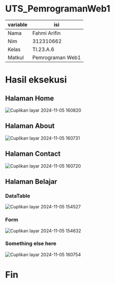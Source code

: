 # UTS_PemrogramanWeb1
| variable     | isi                        | 
|--------------|----------------------------|
| Nama         | Fahmi Arifin               |
| Nim          | 312310662                  | 
|  Kelas       | TI.23.A.6                  | 
| Matkul       | Pemrograman Web1           |

# Hasil eksekusi #

## Halaman Home ##
![Cuplikan layar 2024-11-05 160820](https://github.com/user-attachments/assets/4e2a5502-e5c1-49c5-88a0-fb8d69f4b440) 

## Halaman About ##
![Cuplikan layar 2024-11-05 160731](https://github.com/user-attachments/assets/9b0a53fb-ea93-4ab8-aca8-f91c8b243990) 

## Halaman Contact ##
![Cuplikan layar 2024-11-05 160720](https://github.com/user-attachments/assets/7df36b5e-76df-4741-af2c-c4f66eefd2ac)

## Halaman Belajar ##
### DataTable ###
![Cuplikan layar 2024-11-05 154527](https://github.com/user-attachments/assets/491480aa-4079-46cd-834c-a6ca02d92877)

### Form ###
![Cuplikan layar 2024-11-05 154632](https://github.com/user-attachments/assets/137f49eb-7299-459f-b874-cadc3f21a974)

### Something else here ###
![Cuplikan layar 2024-11-05 160754](https://github.com/user-attachments/assets/7acbe45f-44e6-4e27-a8ce-8f3a2dcbaabc)

# Fin #
